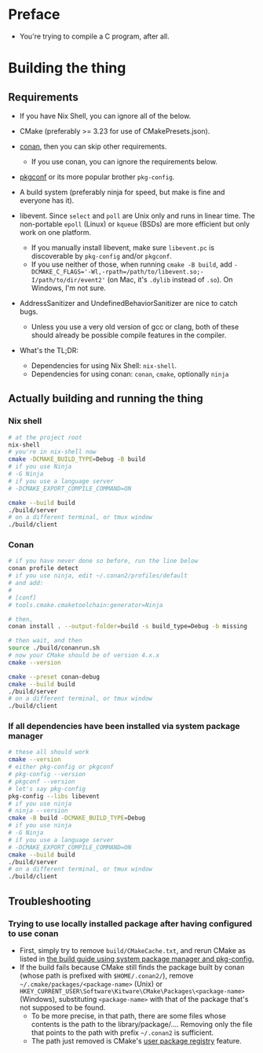 # Preface
- You're trying to compile a C program, after all.

# Building the thing
## Requirements
- If you have Nix Shell, you can ignore all of the below.
- CMake (preferably >= 3.23 for use of CMakePresets.json).
- [conan](https://conan.io/), then you can skip other requirements.
  - If you use conan, you can ignore the requirements below.
- [pkgconf](http://pkgconf.org/) or its more popular brother `pkg-config`.
- A build system (preferably ninja for speed, but make is fine and everyone has
  it).
- libevent. Since `select` and `poll` are Unix only and runs in linear time.
  The non-portable `epoll` (Linux) or `kqueue` (BSDs) are more efficient but
  only work on one platform.
  - If you manually install libevent, make sure `libevent.pc` is discoverable
    by `pkg-config` and/or `pkgconf`.
  - If you use neither of those, when running `cmake -B build`, add
    `-DCMAKE_C_FLAGS='-Wl,-rpath=/path/to/libevent.so;-I/path/to/dir/event2'`
    (on Mac, it's `.dylib` instead of `.so`). On Windows, I'm not sure.

- AddressSanitizer and UndefinedBehaviorSanitizer are nice to catch bugs.
  - Unless you use a very old version of gcc or clang, both of these should
    already be possible compile features in the compiler.

- What's the TL;DR:
  - Dependencies for using Nix Shell: `nix-shell`.
  - Dependencies for using conan: `conan`, `cmake`, optionally `ninja`

## Actually building and running the thing
### Nix shell
```bash
# at the project root
nix-shell
# you're in nix-shell now
cmake -DCMAKE_BUILD_TYPE=Debug -B build
# if you use Ninja
# -G Ninja
# if you use a language server
# -DCMAKE_EXPORT_COMPILE_COMMAND=ON

cmake --build build
./build/server
# on a different terminal, or tmux window
./build/client
```

### Conan
```bash
# if you have never done so before, run the line below
conan profile detect
# if you use ninja, edit ~/.conan2/profiles/default
# and add:
# 
# [conf]
# tools.cmake.cmaketoolchain:generator=Ninja

# then,
conan install . --output-folder=build -s build_type=Debug -b missing

# then wait, and then
source ./build/conanrun.sh
# now your CMake should be of version 4.x.x
cmake --version

cmake --preset conan-debug
cmake --build build
./build/server
# on a different terminal, or tmux window
./build/client
```

### If all dependencies have been installed via system package manager
```bash
# these all should work
cmake --version
# either pkg-config or pkgconf
# pkg-config --version
# pkgconf --version
# let's say pkg-config
pkg-config --libs libevent
# if you use ninja
# ninja --version
cmake -B build -DCMAKE_BUILD_TYPE=Debug
# if you use ninja
# -G Ninja
# if you use a language server
# -DCMAKE_EXPORT_COMPILE_COMMAND=ON
cmake --build build
./build/server
# on a different terminal, or tmux window
./build/client
```

## Troubleshooting
### Trying to use locally installed package after having configured to use conan
- First, simply try to remove `build/CMakeCache.txt`, and rerun CMake as listed
  in 
  [the build guide using system package manager and pkg-config.](#if-all-dependencies-have-been-installed-via-system-package-manager)
- If the build fails because CMake still finds the package built by conan
  (whose path is prefixed with `$HOME/.conan2/`), remove
  `~/.cmake/packages/<package-name>` (Unix) or
  `HKEY_CURRENT_USER\Software\Kitware\CMake\Packages\<package-name>` (Windows),
  substituting `<package-name>` with that of the package that's not supposed to be
  found.
  - To be more precise, in that path, there are some files whose contents is
    the path to the library/package/$\dots$. Removing only the file that points
    to the path with prefix `~/.conan2` is sufficient.
  - The path just removed is CMake's [user package registry](https://cmake.org/cmake/help/v3.31/manual/cmake-packages.7.html#user-package-registry)
    feature.
